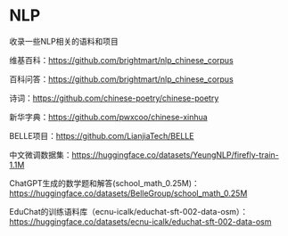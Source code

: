 # NLP
收录一些NLP相关的语料和项目

维基百科：https://github.com/brightmart/nlp_chinese_corpus 

百科问答：https://github.com/brightmart/nlp_chinese_corpus

诗词：https://github.com/chinese-poetry/chinese-poetry

新华字典：https://github.com/pwxcoo/chinese-xinhua

BELLE项目：https://github.com/LianjiaTech/BELLE

中文微调数据集：https://huggingface.co/datasets/YeungNLP/firefly-train-1.1M

ChatGPT生成的数学题和解答(school_math_0.25M)：https://huggingface.co/datasets/BelleGroup/school_math_0.25M

EduChat的训练语料库（ecnu-icalk/educhat-sft-002-data-osm）：https://huggingface.co/datasets/ecnu-icalk/educhat-sft-002-data-osm
